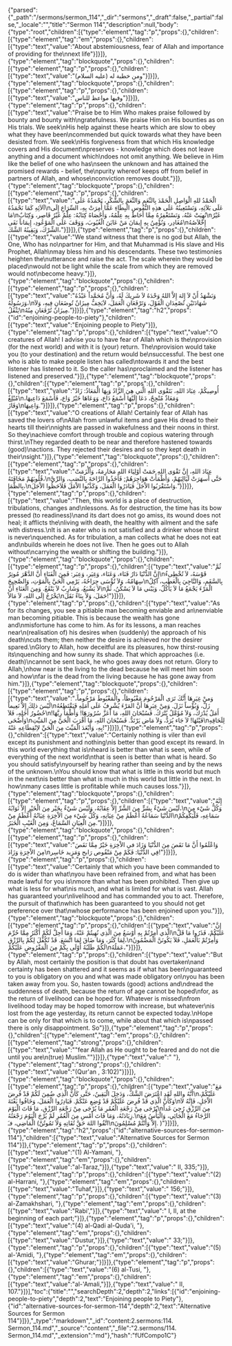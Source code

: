 {"parsed":{"_path":"/sermons/sermon_114","_dir":"sermons","_draft":false,"_partial":false,"_locale":"","title":"Sermon 114","description":null,"body":{"type":"root","children":[{"type":"element","tag":"p","props":{},"children":[{"type":"element","tag":"em","props":{},"children":[{"type":"text","value":"About abstemiousness, fear of Allah and importance of providing for the\nnext life"}]}]},{"type":"element","tag":"blockquote","props":{},"children":[{"type":"element","tag":"p","props":{},"children":[{"type":"text","value":"ومن خطبة له (عليه السلام)"}]}]},{"type":"element","tag":"blockquote","props":{},"children":[{"type":"element","tag":"p","props":{},"children":[{"type":"text","value":"وفيها مواعظ للناس"}]}]},{"type":"element","tag":"p","props":{},"children":[{"type":"text","value":"Praise be to Him Who makes praise followed by bounty and bounty with\ngratefulness. We praise Him on His bounties as on His trials. We seek\nHis help against these hearts which are slow to obey what they have been\ncommended but quick towards what they have been desisted from. We seek\nHis forgiveness from that which His knowledge covers and His document\npreserves - knowledge which does not leave anything and a document which\ndoes not omit anything. We believe in Him like the belief of one who has\nseen the unknown and has attained the promised rewards - belief, the\npurity whereof keeps off from belief in partners of Allah, and whose\nconviction removes doubt."}]},{"type":"element","tag":"blockquote","props":{},"children":[{"type":"element","tag":"p","props":{},"children":[{"type":"text","value":"الْحَمْدُ للهِ الْوَاصِلِ الْحَمْدَ بِالنِّعَمِ وَالنِّعَمَ بِالشُّكْرِ، نَحْمَدُهُ عَلَى آلاَئِهِ كَمَا نَحْمَدُهُ\nعَلَى بَلاَئِهِ، وَنَسْتَعِينُهُ عَلَى هذِهِ النُّفُوسِ الْبِطَاءِ عَمَّا أُمِرَتْ بِهِ، السِّرَاعِ إِلَى مَا\nنُهِيَتْ عَنْهُ، وَنَسْتَغْفِرُهُ مِمَّا أَحَاطَ بِهِ عِلْمُهُ، وَأَحْصَاهُ كِتَابُهُ: عِلْمٌ غَيْرُ قَاصِر، وَكِتَابٌ\nغَيْرُ مُغَادِر، وَنُؤْمِنُ بِهِ إِيمَانَ مَنْ عَايَنَ الْغُيُوبَ، وَوَقَفَ عَلَى الْمَوْعُودِ، إِيمَاناً نَفَى\nإِخْلاَصُهُ الشِّرْكَ، وَيَقِينُهُ الشَّكَ،"}]}]},{"type":"element","tag":"p","props":{},"children":[{"type":"text","value":"We stand witness that there is no god but Allah, the One, Who has no\npartner for Him, and that Muhammad is His slave and His Prophet, Allah\nmay bless him and his descendants. These two testimonies heighten the\nutterance and raise the act. The scale wherein they would be placed\nwould not be light while the scale from which they are removed would not\nbecome heavy."}]},{"type":"element","tag":"blockquote","props":{},"children":[{"type":"element","tag":"p","props":{},"children":[{"type":"text","value":"وَنَشْهَدُ أَنْ لاَ إِلهَ إِلاَّ اللهُ وَحْدَهُ لاَ شَرِيكَ لَهُ، وَأَنَّ مُحَمَّداً عَبْدُهُ وَرَسُولُهُ،\nشَهَادَتَيْنِ تُصْعِدَانِ الْقَوْلَ، وَتَرْفَعَانِ الْعَمَلَ، لاَيَخِفُّ مِيزَانٌ تُوضَعَانِ فِيهِ، وَلاَ يَثْقُلُ\nمِيزَانٌ تُرْفَعَانِ مِنُهُ."}]}]},{"type":"element","tag":"h2","props":{"id":"enjoining-people-to-piety"},"children":[{"type":"text","value":"Enjoining people to Piety"}]},{"type":"element","tag":"p","props":{},"children":[{"type":"text","value":"O creatures of Allah! I advise you to have fear of Allah which is the\nprovision (for the next world) and with it is (your) return. The\nprovision would take you (to your destination) and the return would be\nsuccessful. The best one who is able to make people listen has called\ntowards it and the best listener has listened to it. So the caller has\nproclaimed and the listener has listened and preserved."}]},{"type":"element","tag":"blockquote","props":{},"children":[{"type":"element","tag":"p","props":{},"children":[{"type":"text","value":"أُوصِيكُمْ، عِبَادَ اللهِ، بَتَقْوَى اللهِ الَّتي هِيَ الزَّادُ وَبِهَا الْمَعَاذُ: زَادٌ مُبْلِغٌ\nوَمَعَاذٌ مُنْجِحٌ، دَعَا إِلَيْهَا أَسْمَعُ دَاع، وَوَعَاهَا خَيْرُ وَاع، فَأَسْمَعَ دَاعِيهَا، وَفَازَ\nوَاعِيهَا."}]}]},{"type":"element","tag":"p","props":{},"children":[{"type":"text","value":"O creations of Allah! Certainly fear of Allah has saved the lovers of\nAllah from unlawful items and gave His dread to their hearts till their\nnights are passed in wakefulness and their noons in thirst. So they\nachieve comfort through trouble and copious watering through thirst.\nThey regarded death to be near and therefore hastened towards (good)\nactions. They rejected their desires and so they kept death in their\nsight."}]},{"type":"element","tag":"blockquote","props":{},"children":[{"type":"element","tag":"p","props":{},"children":[{"type":"text","value":"عِبَادَ اللهِ، إِنَّ تَقْوَى اللهِ حَمَتْ أوْلِيَاءَ اللهِ مَحَارِمَهُ، وَأَلْزَمَتْ قُلُوبَهُمْ مَخَافَتَهُ،\nحَتَّى أَسهَرَتْ لَيَالِيَهُمْ، وَأَظْمَأَتْ هَوَاجِرَهُمْ; فَأَخَذُوا الرَّاحَةَ بِالنَّصَبِ، وَالرِّيَّ بِالظَّمَإِ،\nوَاسْتَقْرَبُوا الاْجَلَ فَبَادَرُوا الْعَمَلَ، وَكَذَّبُوا الاْمَلَ فَلاَحَظُوا الاْجَلَ."}]}]},{"type":"element","tag":"p","props":{},"children":[{"type":"text","value":"Then, this world is a place of destruction, tribulations, changes and\nlessons. As for destruction, the time has its bow pressed (to readiness)\nand its dart does not go amiss, its wound does not heal; it afflicts the\nliving with death, the healthy with ailment and the safe with distress.\nIt is an eater who is not satisfied and a drinker whose thirst is never\nquenched. As for tribulation, a man collects what he does not eat and\nbuilds wherein he does not live. Then he goes out to Allah without\ncarrying the wealth or shifting the building."}]},{"type":"element","tag":"blockquote","props":{},"children":[{"type":"element","tag":"p","props":{},"children":[{"type":"text","value":"ثُمَّ إِنَّ الدُّنْيَا دَارُ فَنَاء، وَعَنَاء، وَغِيَر، وَعِبَر: فَمِنَ الْفَنَاءِ أَنَّ الدَّهْرَ مُوتِرٌ\nقَوْسَهُ، لاَ تُخْطِىءُ سِهَامُهُ، وَلاَ تُؤْسَى جِرَاحُهُ، يَرْمِي الْحَيَّ بِالْمَوْتِ، وَالصَّحِيحَ\nبِالسَّقَمِ، وَالنَّاجِيَ بِالْعَطَبِ، آكِلٌ لاَ يَشْبَعُ، وَشَارِبٌ لاَ يَنْقَعُ. وَمِنَ الْعَنَاءِ أَنَّ\nالْمَرْءَ يَجْمَعُ مَا لاَ يَأْكُلُ، وَيَبْني مَا لاَ يَسْكُنُ، ثُمَّ يَخْرُجُ إِلَى اللهِ، لاَ مَالاً\nحَمَلَ، وَلاَ بِنَاءً نَقَلَ!"}]}]},{"type":"element","tag":"p","props":{},"children":[{"type":"text","value":"As for its changes, you see a pitiable man becoming enviable and an\nenviable man becoming pitiable. This is because the wealth has gone and\nmisfortune has come to him. As for its lessons, a man reaches near\n(realisation of) his desires when (suddenly) the approach of his death\ncuts them; then neither the desire is achieved nor the desirer spared.\nGlory to Allah, how deceitful are its pleasures, how thirst-rousing its\nquenching and how sunny its shade. That which approaches (i.e. death)\ncannot be sent back, he who goes away does not return. Glory to Allah,\nhow near is the living to the dead because he will meet him soon and how\nfar is the dead from the living because he has gone away from him."}]},{"type":"element","tag":"blockquote","props":{},"children":[{"type":"element","tag":"p","props":{},"children":[{"type":"text","value":"وَمنْ غِيَرِهَا أَنَّكَ تَرَى الْمَرْحُومَ مَغْبُوطاً، والْمَغْبُوطَ مَرْحُوماً، لَيْسَ ذلِكَ إِلاَّ نَعِيماً\nزَلَّ، وَبُؤْساً نَزَلَ. وَمِنْ عِبَرِهَا أَنَّ المَرْءَ يُشْرِفُ عَلَى أَمَلِهِ فَيَقْتَطِعُهُ حُضُورُ أَجَلِهِ، فَلاَ\nأَمَلٌ يُدْرَكُ، وَلاَ مُؤَمَّلٌ يُتْرَكُ. فَسُبْحَانَ اللهِ، مَا أَعَزَّ سُرُورَهَا! وَأَظْمَأَ رِيَّهَا! وَأَضْحَى\nفَيْئَهَا! لاَ جَاء يُرَدُّ، وَلاَ مَاض يَرْتَدُّ. فَسُبْحَانَ اللهِ، مَا أَقْرَبَ الْحَيَّ مِنَ المَيِّتِ\nلِلَحَاقِهِ بِهِ، وَأَبْعَدَ الْمَيِّتَ مِنَ الْحَيِّ لاِنْقِطَاعِهِ عَنْهُ!"}]}]},{"type":"element","tag":"p","props":{},"children":[{"type":"text","value":"Certainly nothing is viler than evil except its punishment and nothing\nis better than good except its reward. In this world everything that is\nheard is better than what is seen, while of everything of the next world\nthat is seen is better than what is heard. So you should satisfy\nyourself by hearing rather than seeing and by the news of the unknown.\nYou should know that what is little in this world but much in the next\nis better than what is much in this world but little in the next. In how\nmany cases little is profitable while much causes loss."}]},{"type":"element","tag":"blockquote","props":{},"children":[{"type":"element","tag":"p","props":{},"children":[{"type":"text","value":"إِنَّهُ لَيْسَ شَيْءٌ بِشَرٍّ مِنَ الشَّرِّ إِلاَّ عِقَابُهُ، وَلَيْسَ شَيْءٌ بِخَيْر مِنَ الْخَيْرِ إِلاَّ ثَوَابُهُ،\nوَكُلُّ شَيْء مِنَ الدُّنْيَا سَمَاعُهُ أَعْظَمُ مِنْ عِيَانِهِ، وَكُلُّ شَيْء مِنَ الاْخِرَةِ عِيَانُهُ أَعْظَمُ مِنْ\nسَمَاعِهِ، فَلْيَكْفِكُمْ مِنَ الْعِيَانِ السَّمَاعُ، وَمِنَ الْغَيْبِ الْخَبَرُ."}]}]},{"type":"element","tag":"blockquote","props":{},"children":[{"type":"element","tag":"p","props":{},"children":[{"type":"text","value":"وَاعْلَمُوا أَنَّ مَا نَقَصَ مِنَ الدُّنْيَا وَزَادَ في الاْخِرَةِ خَيْرٌ مِمَّا نَقَصَ مِنَ الاْخِرَةِ وَزَادَ\nفِي الدُّنْيَا: فَكَمْ مِنْ مَنْقُوص رَابح وَمَزِيد خَاسِر!"}]}]},{"type":"element","tag":"p","props":{},"children":[{"type":"text","value":"Certainly that which you have been commanded to do is wider than what\nyou have been refrained from, and what has been made lawful for you is\nmore than what has been prohibited. Then give up what is less for what\nis much, and what is limited for what is vast. Allah has guaranteed your\nlivelihood and has commanded you to act. Therefore, the pursuit of that\nwhich has been guaranteed to you should not get preference over that\nwhose performance has been enjoined upon you."}]},{"type":"element","tag":"blockquote","props":{},"children":[{"type":"element","tag":"p","props":{},"children":[{"type":"text","value":"إنَّ الَّذي أُمِرْتُمْ بِهِ أَوْسَعُ مِنَ الَّذِي نُهِيتُمْ عَنْهُ، وَمَا أُحِلَّ لَكُمْ أَكْثَرُ مِمَّا حُرِّمَ\nعَلَيْكُمْ، فَذَرُوا مَا قَلَّ لِمَا كَثُرَ، وَمَا ضَاقَ لِمَا اتَّسَعَ. قَدْ تُكُفِّلَ لِكُمْ بِالرِّزْقِ،\nوَأُمِرْتُمْ بَالْعَمَلِ، فَلاَ يَكُونَنَّ الْمَضْمُونُ لَكُمْ طَلَبُهُ أَوْلَى بِكُمْ مِنَ الْمَفْرُوضِ عَلَيْكُمْ\nعَمَلُهُ،"}]}]},{"type":"element","tag":"p","props":{},"children":[{"type":"text","value":"But by Allah, most certainly the position is that doubt has overtaken\nand certainty has been shattered and it seems as if what has been\nguaranteed to you is obligatory on you and what was made obligatory on\nyou has been taken away from you. So, hasten towards (good) actions and\ndread the suddenness of death, because the return of age cannot be hoped\nfor, as the return of livelihood can be hoped for. Whatever is missed\nfrom livelihood today may be hoped tomorrow with increase, but whatever\nis lost from the age yesterday, its return cannot be expected today.\nHope can be only for that which is to come, while about that which is\npassed there is only disappointment. So"}]},{"type":"element","tag":"p","props":{},"children":[{"type":"element","tag":"em","props":{},"children":[{"type":"element","tag":"strong","props":{},"children":[{"type":"text","value":"\"fear Allah as He ought to be feared and do not die until you are\n(true) Muslim.\""}]}]},{"type":"text","value":" "},{"type":"element","tag":"strong","props":{},"children":[{"type":"text","value":"(Qur'an , 3:102)"}]}]},{"type":"element","tag":"blockquote","props":{},"children":[{"type":"element","tag":"p","props":{},"children":[{"type":"text","value":"مَعَ أَنَّهُ واللهِ لَقَدِ اعْتَرَضَ الشَّكُّ، وَدَخِلَ الْيَقِينُ، حَتَّى كَأَنَّ الَّذِي ضُمِنَ لَكُمْ قَدْ فُرِضَ\nعَلَيْكُمْ، وَكَأَنَّ الَّذِي قَدْ فُرِضَ عَلَيْكُمْ قَدْ وُضِعِ عَنْكُمْ. فَبَادِرُوا الْعَمَلَ، وَخَافُوا بَغْتَةَ\nالاْجَلِ، فَإِنَّهُ لاَ يُرْجَى مِنْ رَجْعَةِ الْعُمُرِ مَا يُرْجَى مِنْ رَجْعَةِ الرِّزْقِ، مَا فَاتَ الْيَوْمَ\nمِنَ الرِّزْقِ رُجِيَ غَداً زِيَادَتُهُ، وَمَا فَاتَ أَمْسِ مِنَ الْعُمُرِ لَمْ يُرْجَ الْيَوُمَ رَجْعَتُهُ.\nالرَّجَاءُ مَعَ الْجَائِي، وَالْيَأْسُ مَعَ الْمَاضِي، فـَ (اتَّقُوا اللهَ حَقَّ تُقَاتِهِ وَلاَ تَمُوتُنَّ\nإِلاَّ وَأَنْتُمْ مُسْلِمُونَ. )"}]}]},{"type":"element","tag":"h2","props":{"id":"alternative-sources-for-sermon-114"},"children":[{"type":"text","value":"Alternative Sources for Sermon 114"}]},{"type":"element","tag":"p","props":{},"children":[{"type":"text","value":"(1) Al-Yamani, "},{"type":"element","tag":"em","props":{},"children":[{"type":"text","value":"al-Taraz,"}]},{"type":"text","value":" II, 335;"}]},{"type":"element","tag":"p","props":{},"children":[{"type":"text","value":"(2) al-Harrani, "},{"type":"element","tag":"em","props":{},"children":[{"type":"text","value":"Tuhaf,"}]},{"type":"text","value":" 156;"}]},{"type":"element","tag":"p","props":{},"children":[{"type":"text","value":"(3) al-Zamakhshari, "},{"type":"element","tag":"em","props":{},"children":[{"type":"text","value":"Rabi',"}]},{"type":"text","value":" I, II, at the beginning of each part;"}]},{"type":"element","tag":"p","props":{},"children":[{"type":"text","value":"(4) al-Qadi al-Quda'i, "},{"type":"element","tag":"em","props":{},"children":[{"type":"text","value":"Dustur,"}]},{"type":"text","value":" 33;"}]},{"type":"element","tag":"p","props":{},"children":[{"type":"text","value":"(5) al-'Amidi, "},{"type":"element","tag":"em","props":{},"children":[{"type":"text","value":"Ghurar;"}]}]},{"type":"element","tag":"p","props":{},"children":[{"type":"text","value":"(6) al-Tusi, "},{"type":"element","tag":"em","props":{},"children":[{"type":"text","value":"al-'Amali,"}]},{"type":"text","value":" II, 107."}]}],"toc":{"title":"","searchDepth":2,"depth":2,"links":[{"id":"enjoining-people-to-piety","depth":2,"text":"Enjoining people to Piety"},{"id":"alternative-sources-for-sermon-114","depth":2,"text":"Alternative Sources for Sermon 114"}]}},"_type":"markdown","_id":"content:2.sermons:114. Sermon_114.md","_source":"content","_file":"2.sermons/114. Sermon_114.md","_extension":"md"},"hash":"fUfCompo1C"}